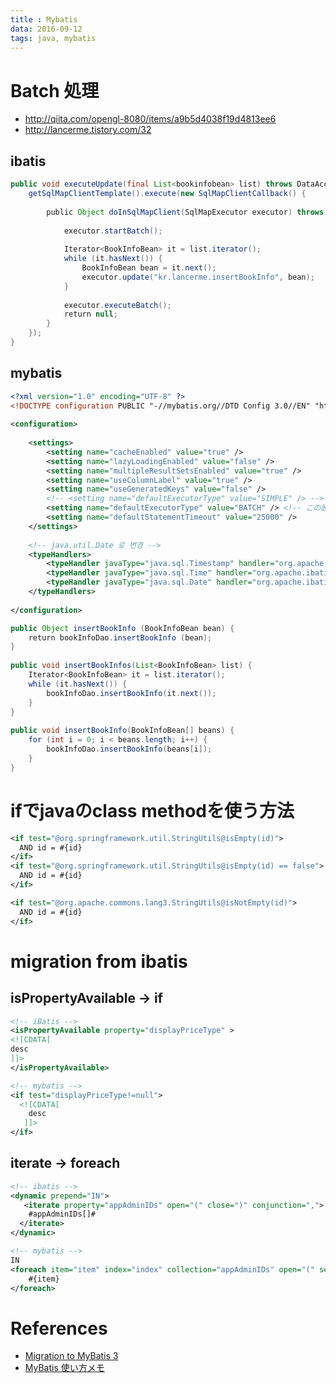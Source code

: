 ```yaml
---
title : Mybatis
data: 2016-09-12
tags: java, mybatis
---
```


# Batch 処理

+ <http://qiita.com/opengl-8080/items/a9b5d4038f19d4813ee6>
+ <http://lancerme.tistory.com/32>

## ibatis

```java
public void executeUpdate(final List<bookinfobean> list) throws DataAccessException {
    getSqlMapClientTemplate().execute(new SqlMapClientCallback() {
         
        public Object doInSqlMapClient(SqlMapExecutor executor) throws SQLException {
             
            executor.startBatch();
             
            Iterator<BookInfoBean> it = list.iterator();
            while (it.hasNext()) {
                BookInfoBean bean = it.next();
                executor.update("kr.lancerme.insertBookInfo", bean);
            }
             
            executor.executeBatch();
            return null;
        }
    });
}
```

## mybatis

```xml
<?xml version="1.0" encoding="UTF-8" ?>
<!DOCTYPE configuration PUBLIC "-//mybatis.org//DTD Config 3.0//EN" "http://mybatis.org/dtd/mybatis-3-config.dtd">
 
<configuration>
  
    <settings>
        <setting name="cacheEnabled" value="true" />
        <setting name="lazyLoadingEnabled" value="false" />
        <setting name="multipleResultSetsEnabled" value="true" />
        <setting name="useColumnLabel" value="true" />
        <setting name="useGeneratedKeys" value="false" />
        <!-- <setting name="defaultExecutorType" value="SIMPLE" /> -->
        <setting name="defaultExecutorType" value="BATCH" /> <!-- この設定だけでbatch処理が可能 -->
        <setting name="defaultStatementTimeout" value="25000" />
    </settings>
 
    <!-- java.util.Date 로 변경 -->
    <typeHandlers>
        <typeHandler javaType="java.sql.Timestamp" handler="org.apache.ibatis.type.DateTypeHandler"/>
        <typeHandler javaType="java.sql.Time" handler="org.apache.ibatis.type.DateTypeHandler"/>
        <typeHandler javaType="java.sql.Date" handler="org.apache.ibatis.type.DateTypeHandler"/>
    </typeHandlers>
         
</configuration>
```

```java
public Object insertBookInfo (BookInfoBean bean) {
    return bookInfoDao.insertBookInfo (bean);
}
 
public void insertBookInfos(List<BookInfoBean> list) {
    Iterator<BookInfoBean> it = list.iterator();
    while (it.hasNext()) {
        bookInfoDao.insertBookInfo(it.next());
    }
}
 
public void insertBookInfo(BookInfoBean[] beans) {
    for (int i = 0; i < beans.length; i++) {
        bookInfoDao.insertBookInfo(beans[i]);
    }
}
```

# ifでjavaのclass methodを使う方法

```xml
<if test="@org.springframework.util.StringUtils@isEmpty(id)">
  AND id = #{id}
</if>
<if test="@org.springframework.util.StringUtils@isEmpty(id) == false">
  AND id = #{id}
</if>

```


```xml
<if test="@org.apache.commons.lang3.StringUtils@isNotEmpty(id)">
  AND id = #{id}
</if>
```

# migration from ibatis

##  isPropertyAvailable -> if

```xml
<!-- iBatis -->
<isPropertyAvailable property="displayPriceType" >
<![CDATA[
desc
]]>
</isPropertyAvailable>

<!-- mybatis -->
<if test="displayPriceType!=null">
  <![CDATA[
    desc
   ]]>
</if>
```

## iterate -> foreach

```xml
<!-- ibatis -->
<dynamic prepend="IN">
   <iterate property="appAdminIDs" open="(" close=")" conjunction=",">
    #appAdminIDs[]#
  </iterate>
</dynamic>

<!-- mybatis -->
IN
<foreach item="item" index="index" collection="appAdminIDs" open="(" separator="," close=")">
    #{item}
</foreach>
```


# References

+ [Migration to MyBatis 3](https://github.com/mhisoft/ibatis2mybatisConverter/wiki/Migration--to-MyBatis-3)
+ [MyBatis 使い方メモ](http://qiita.com/opengl-8080/items/a9b5d4038f19d4813ee6)